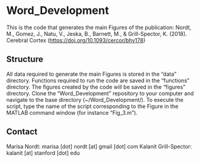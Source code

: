 # Word_Development

This is the code that generates the main Figures of the publication: Nordt, M., Gomez, J., Natu, V., Jeska, B., Barnett, M., & Grill-Spector, K. (2018). Cerebral Cortex (https://doi.org/10.1093/cercor/bhy178)

## Structure
All data required to generate the main Figures is stored in the “data” directory. Functions required to run the code are saved in the “functions” directory. The figures created by the code will be saved in the “figures” directory.
Clone the “Word_Development” repository to your computer and navigate to the base directory (~/Word_Development/). To execute the script, type the name of the script corresponding to the Figure in the MATLAB command window (for instance “Fig_3.m”).


## Contact
Marisa Nordt:  marisa [dot] nordt [at] gmail [dot] com
Kalanit Grill-Spector: kalanit [at] stanford [dot] edu

